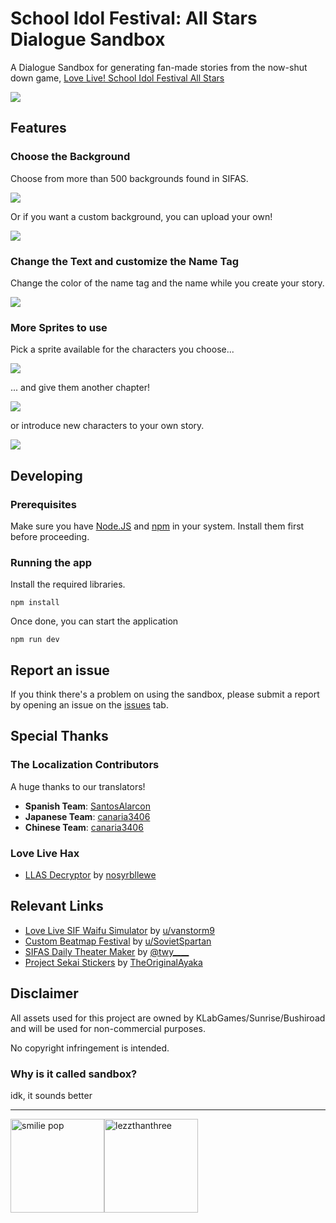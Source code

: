 # School Idol Festival: All Stars Dialogue Sandbox
A Dialogue Sandbox for generating fan-made stories from the now-shut down game, [Love Live! School Idol Festival All Stars](https://lovelive-as-global.com/)

![](./public/screenshot.png)

## Features
### Choose the Background
Choose from more than 500 backgrounds found in SIFAS.

![](./public/Preview-1.png)

Or if you want a custom background, you can upload your own!

![](./public/Preview-2.png)

### Change the Text and customize the Name Tag
Change the color of the name tag and the name while you create your story.

![](./public/Preview-3.png)

### More Sprites to use
Pick a sprite available for the characters you choose...

![](./public/Preview-5.png)

... and give them another chapter!

![](./public/Preview-4.png)

or introduce new characters to your own story.

[![](./public/Preview-6.png)](https://github.com/lezzthanthree/Needy-Streamer-Overload/)

## Developing
### Prerequisites
Make sure you have [Node.JS](https://nodejs.org/en) and [npm](https://www.npmjs.com/) in your system. Install them first before proceeding.  

### Running the app
Install the required libraries.
```
npm install
```
Once done, you can start the application
```
npm run dev
```

## Report an issue
If you think there's a problem on using the sandbox, please submit a report by opening an issue on the [issues](https://github.com/lezzthanthree/SIFAS-Dialogue-Sandbox/issues) tab.

## Special Thanks

### The Localization Contributors
A huge thanks to our translators!
- **Spanish Team**: [SantosAlarcon](https://github.com/SantosAlarcon)
- **Japanese Team**: [canaria3406](https://github.com/canaria3406)
- **Chinese Team**: [canaria3406](https://github.com/canaria3406)

### Love Live Hax
- [LLAS Decryptor](https://github.com/nosyrbllewe/LLASDecryptor) by [nosyrbllewe](https://github.com/nosyrbllewe/)

## Relevant Links
- [Love Live SIF Waifu Simulator](https://llsif-waifu-sim.github.io/) by [u/vanstorm9](https://llsif-waifu-sim.github.io/)
- [Custom Beatmap Festival](https://www.reddit.com/r/CustomBeatmapFestival/) by [u/SovietSpartan](https://www.reddit.com/r/SchoolIdolFestival/comments/54uyaz/fan_made_custom_beatmap_festival_beatmap/)
- [SIFAS Daily Theater Maker](https://twy.name/LLAS/mainichi/) by [@twy____](https://twitter.com/twy____)
- [Project Sekai Stickers](https://st.ayaka.one/) by [TheOriginalAyaka](https://github.com/TheOriginalAyaka/sekai-stickers)

## Disclaimer
All assets used for this project are owned by KLabGames/Sunrise/Bushiroad and will be used for non-commercial purposes.

No copyright infringement is intended.

### Why is it called sandbox?
idk, it sounds better

---
[<img src="./public/sp.png" alt="smilie pop" width="150"/>](https://www.youtube.com/c/SmiliePop)[<img src="./public/lezzthanthree.png" alt="lezzthanthree" width="150"/>](https://reddit.com/user/lezzthanthree)